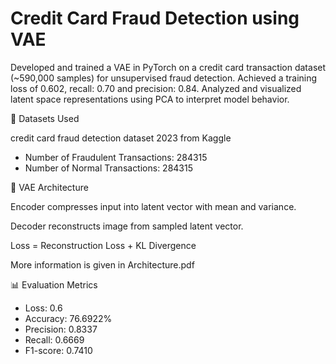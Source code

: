# Credit Card Fraud Detection using VAE

Developed and trained a VAE in PyTorch on a credit card transaction dataset (~590,000 samples) for unsupervised fraud detection. Achieved a training loss of 0.602, recall: 0.70 and precision: 0.84. Analyzed and visualized latent space representations using PCA to interpret model behavior.

📁 Datasets Used

credit card fraud detection dataset 2023 from Kaggle

- Number of Fraudulent Transactions: 284315
- Number of Normal Transactions: 284315

🚀 VAE Architecture

Encoder compresses input into latent vector with mean and variance.

Decoder reconstructs image from sampled latent vector.

Loss = Reconstruction Loss + KL Divergence

More information is given in Architecture.pdf

📊 Evaluation Metrics

- Loss: 0.6
- Accuracy: 76.6922%
- Precision: 0.8337
- Recall: 0.6669
- F1-score: 0.7410
